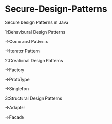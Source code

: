 # Secure-Design-Patterns
Secure Design Patterns in Java

1:Behavioural Design Patterns

->Command Patterns

->Iterator Pattern

2:Creational Design Patterns

->Factory

->ProtoType

->SingleTon

3:Structural Design Patterns

->Adapter

->Facade

